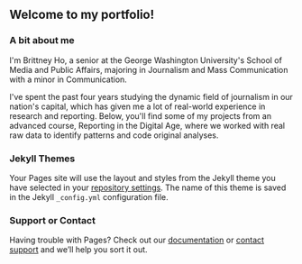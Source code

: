 ## Welcome to my portfolio!

### A bit about me

I'm Brittney Ho, a senior at the George Washington University's School of Media and Public Affairs, majoring in Journalism and Mass Communication with a minor in Communication.

I've spent the past four years studying the dynamic field of journalism in our nation's capital, which has given me a lot of real-world experience in research and reporting. Below, you'll find some of my projects from an advanced course, Reporting in the Digital Age, where we worked with real raw data to identify patterns and code original analyses. 


### Jekyll Themes

Your Pages site will use the layout and styles from the Jekyll theme you have selected in your [repository settings](https://github.com/brittneyho/brittneyho.github.io/settings). The name of this theme is saved in the Jekyll `_config.yml` configuration file.

### Support or Contact

Having trouble with Pages? Check out our [documentation](https://docs.github.com/categories/github-pages-basics/) or [contact support](https://github.com/contact) and we’ll help you sort it out.

